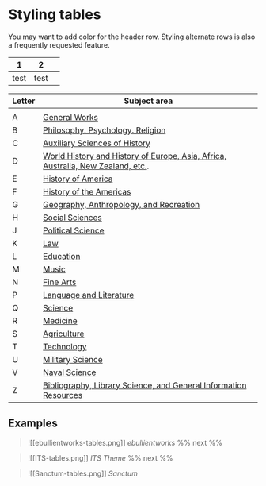 # Styling tables

You may want to add color for the header row. Styling alternate rows is also a frequently requested feature.


| 1    |  2   |  |
| --- | --- | --- |
| test    | test    |  |


| Letter | Subject area                                                                                                                                                                                                                                        |
| ------ | --------------------------------------------------------------------------------------------------------------------------------------------------------------------------------------------------------------------------------------------------- |
|  |
| A      | [General Works](https://en.wikipedia.org/wiki/Library_of_Congress_Classification#Class_A_%E2%80%93_General_Works "Library of Congress Classification")                                                                                              |
| B      | [Philosophy. Psychology. Religion](https://en.wikipedia.org/wiki/Library_of_Congress_Classification#Class_B_%E2%80%93_Philosophy,_Psychology,_Religion "Library of Congress Classification")                                                        |
| C      | [Auxiliary Sciences of History](https://en.wikipedia.org/wiki/Library_of_Congress_Classification#Class_C_%E2%80%93_Auxiliary_Sciences_of_History_(General) "Library of Congress Classification")                                                    |
| D      | [World History and History of Europe, Asia, Africa, Australia, New Zealand, etc.](https://en.wikipedia.org/wiki/Library_of_Congress_Classification#Class_D_%E2%80%93_World_History_(except_American_History) "Library of Congress Classification"). |
| E      | [History of America](https://en.wikipedia.org/wiki/Library_of_Congress_Classification#Class_E_-_American_History "Library of Congress Classification")                                                                                              |
| F      | [History of the Americas](https://en.wikipedia.org/wiki/Library_of_Congress_Classification#Class_F_%E2%80%93_Local_History_of_the_United_States_and_British,_Dutch,_French,_and_Latin_America "Library of Congress Classification")                 |
| G      | [Geography, Anthropology, and Recreation](https://en.wikipedia.org/wiki/Library_of_Congress_Classification#Class_G_%E2%80%93_Geography,_Anthropology,_Recreation "Library of Congress Classification")                                              |
| H      | [Social Sciences](https://en.wikipedia.org/wiki/Library_of_Congress_Classification#Class_H_%E2%80%93_Social_Sciences "Library of Congress Classification")                                                                                          |
| J      | [Political Science](https://en.wikipedia.org/wiki/Library_of_Congress_Classification#Class_J_%E2%80%93_Political_Science "Library of Congress Classification")                                                                                      |
| K      | [Law](https://en.wikipedia.org/wiki/Library_of_Congress_Classification#Class_K_%E2%80%93_Law "Library of Congress Classification")                                                                                                                  |
| L      | [Education](https://en.wikipedia.org/wiki/Library_of_Congress_Classification#Class_L_%E2%80%93_Education "Library of Congress Classification")                                                                                                      |
| M      | [Music](https://en.wikipedia.org/wiki/Library_of_Congress_Classification#Class_M_%E2%80%93_Music "Library of Congress Classification")                                                                                                              |
| N      | [Fine Arts](https://en.wikipedia.org/wiki/Library_of_Congress_Classification#Class_N_%E2%80%93_Fine_Arts "Library of Congress Classification")                                                                                                      |
| P      | [Language and Literature](https://en.wikipedia.org/wiki/Library_of_Congress_Classification#Class_P_%E2%80%93_Language_and_Literature "Library of Congress Classification")                                                                          |
| Q      | [Science](https://en.wikipedia.org/wiki/Library_of_Congress_Classification#Class_Q_%E2%80%93_Science "Library of Congress Classification")                                                                                                          |
| R      | [Medicine](https://en.wikipedia.org/wiki/Library_of_Congress_Classification#Class_R_%E2%80%93_Medicine "Library of Congress Classification")                                                                                                        |
| S      | [Agriculture](https://en.wikipedia.org/wiki/Library_of_Congress_Classification#Class_S_%E2%80%93_Agriculture "Library of Congress Classification")                                                                                                  |
| T      | [Technology](https://en.wikipedia.org/wiki/Library_of_Congress_Classification#Class_T_%E2%80%93_Technology "Library of Congress Classification")                                                                                                    |
| U      | [Military Science](https://en.wikipedia.org/wiki/Library_of_Congress_Classification#Class_U_%E2%80%93_Military_Science "Library of Congress Classification")                                                                                        |
| V      | [Naval Science](https://en.wikipedia.org/wiki/Library_of_Congress_Classification#Class_V_%E2%80%93_Naval_Science "Library of Congress Classification")                                                                                              |
| Z      | [Bibliography, Library Science, and General Information Resources](https://en.wikipedia.org/wiki/Library_of_Congress_Classification#Class_Z_%E2%80%93_Bibliography,_Library_Science "Library of Congress Classification")                           |

## Examples
> ![[ebullientworks-tables.png]] <cite>ebullientworks</cite>
%% next %%

> ![[ITS-tables.png]] <cite>ITS Theme</cite>
%% next %%

> ![[Sanctum-tables.png]] <cite>Sanctum</cite>